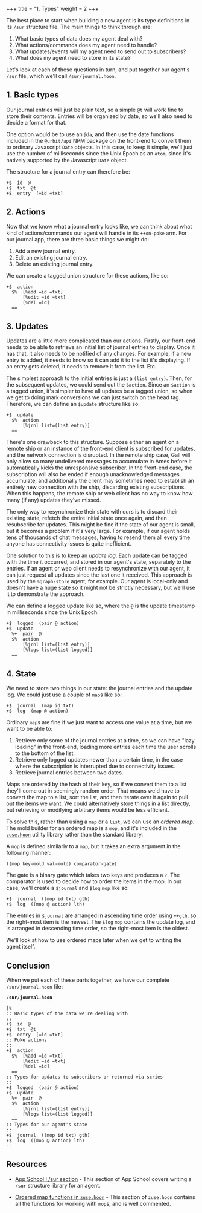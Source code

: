+++
title = "1. Types"
weight = 2
+++

The best place to start when building a new agent is its type definitions in its
`/sur` structure file. The main things to think through are:

1. What basic types of data does my agent deal with?
2. What actions/commands does my agent need to handle?
3. What updates/events will my agent need to send out to subscribers?
4. What does my agent need to store in its state?

Let's look at each of these questions in turn, and put together our agent's
`/sur` file, which we'll call `/sur/journal.hoon`.

## 1. Basic types

Our journal entries will just be plain text, so a simple `@t` will work fine to
store their contents. Entries will be organized by date, so we'll also need to
decide a format for that.

One option would be to use an `@da`, and then use the date functions included
in the `@urbit/api` NPM package on the front-end to convert them to ordinary
Javascript `Date` objects. In this case, to keep it simple, we'll just use the
number of milliseconds since the Unix Epoch as an `atom`, since it's natively
supported by the Javascript `Date` object.

The structure for a journal entry can therefore be:

```hoon
+$  id  @
+$  txt  @t
+$  entry  [=id =txt]
```

## 2. Actions

Now that we know what a journal entry looks like, we can think about what kind
of actions/commands our agent will handle in its `++on-poke` arm. For our
journal app, there are three basic things we might do:

1. Add a new journal entry.
2. Edit an existing journal entry.
3. Delete an existing journal entry.

We can create a tagged union structure for these actions, like so:

```hoon
+$  action
  $%  [%add =id =txt]
      [%edit =id =txt]
      [%del =id]
  ==
```

## 3. Updates

Updates are a little more complicated than our actions. Firstly, our front-end
needs to be able to retrieve an initial list of journal entries to display. Once
it has that, it also needs to be notified of any changes. For example, if a new
entry is added, it needs to know so it can add it to the list it's displaying.
If an entry gets deleted, it needs to remove it from the list. Etc.

The simplest approach to the initial entries is just a `(list entry)`. Then, for
the subsequent updates, we could send out the `$action`. Since an `$action` is a
tagged union, it's simpler to have all updates be a tagged union, so when we get
to doing mark conversions we can just switch on the head tag. Therefore, we can
define an `$update` structure like so:

```hoon
+$  update
  $%  action
      [%jrnl list=(list entry)]
  ==
```

There's one drawback to this structure. Suppose either an agent on a remote ship
or an instance of the front-end client is subscribed for updates, and the
network connection is disrupted. In the remote ship case, Gall will only allow
so many undelivered messages to accumulate in Ames before it automatically kicks
the unresponsive subscriber. In the front-end case, the subscription will also
be ended if enough unacknowledged messages accumulate, and additionally the
client may sometimes need to establish an entirely new connection with the ship,
discarding existing subscriptions. When this happens, the remote ship or web
client has no way to know how many (if any) updates they've missed.

The only way to resynchronize their state with ours is to discard their existing
state, refetch the entire initial state once again, and then resubscribe for
updates. This might be fine if the state of our agent is small, but it becomes a
problem if it's very large. For example, if our agent holds tens of thousands of
chat messages, having to resend them all every time anyone has connectivity
issues is quite inefficient.

One solution to this is to keep an _update log_. Each update can be tagged with
the time it occurred, and stored in our agent's state, separately to the
entries. If an agent or web client needs to resynchronize with our agent, it can
just request all updates since the last one it received. This approach is used
by the `%graph-store` agent, for example. Our agent is local-only and doesn't
have a huge state so it might not be strictly necessary, but we'll use it to
demonstrate the approach.

We can define a logged update like so, where the `@` is the update timestamp in
milliseconds since the Unix Epoch:

```hoon
+$  logged  (pair @ action)
+$  update
  %+  pair  @
  $%  action
      [%jrnl list=(list entry)]
      [%logs list=(list logged)]
  ==
```

## 4. State

We need to store two things in our state: the journal entries and the update
log. We could just use a couple of `map`s like so:

```hoon
+$  journal  (map id txt)
+$  log  (map @ action)
```

Ordinary `map`s are fine if we just want to access one value at a time, but we
want to be able to:

1. Retrieve only some of the journal entries at a time, so we can have "lazy
   loading" in the front-end, loading more entries each time the user scrolls to
   the bottom of the list.
2. Retrieve only logged updates newer than a certain time, in the case where the
   subscription is interrupted due to connectivity issues.
3. Retrieve journal entries between two dates.

Maps are ordered by the hash of their key, so if we convert them to a list
they'll come out in seemingly random order. That means we'd have to convert the
map to a list, sort the list, and then iterate over it again to pull out the
items we want. We could alternatively store things in a list directly, but
retrieving or modifying arbitrary items would be less efficient.

To solve this, rather than using a `map` or a `list`, we can use an _ordered
map_. The mold builder for an ordered map is a `mop`, and it's included in the
[`zuse.hoon`](https://github.com/urbit/urbit/blob/master/pkg/arvo/sys/zuse.hoon#L5284)
utility library rather than the standard library.

A `mop` is defined similarly to a `map`, but it takes an extra argument in the
following manner:

```hoon
((mop key-mold val-mold) comparator-gate)
```

The gate is a binary gate which takes two keys and produces a `?`. The
comparator is used to decide how to order the items in the mop. In our case,
we'll create a `$journal` and `$log` `mop` like so:

```hoon
+$  journal  ((mop id txt) gth)
+$  log  ((mop @ action) lth)
```

The entries in `$journal` are arranged in ascending time order using `++gth`, so
the right-most item is the newest. The `$log` `mop` contains the update log, and
is arranged in descending time order, so the right-most item is the oldest.

We'll look at how to use ordered maps later when we get to writing the agent
itself.

## Conclusion

When we put each of these parts together, we have our complete
`/sur/journal.hoon` file:

**`/sur/journal.hoon`**

```hoon {% copy=true mode="collapse" %}
|%
:: Basic types of the data we're dealing with
::
+$  id  @
+$  txt  @t
+$  entry  [=id =txt]
:: Poke actions
::
+$  action
  $%  [%add =id =txt]
      [%edit =id =txt]
      [%del =id]
  ==
:: Types for updates to subscribers or returned via scries
::
+$  logged  (pair @ action)
+$  update
  %+  pair  @
  $%  action
      [%jrnl list=(list entry)]
      [%logs list=(list logged)]
  ==
:: Types for our agent's state
::
+$  journal  ((mop id txt) gth)
+$  log  ((mop @ action) lth)
--
```

## Resources

- [App School I /sur section](/guides/core/app-school/7-sur-and-marks#sur) -
  This section of App School covers writing a `/sur` structure library for
  an agent.

- [Ordered map functions in
  `zuse.hoon`](https://github.com/urbit/urbit/blob/master/pkg/arvo/sys/zuse.hoon#L5284-L5688) -
  This section of `zuse.hoon` contains all the functions for working with
  `mop`s, and is well commented.
